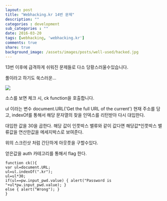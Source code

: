 ```yaml
---
layout: post
title: "Webhacking.kr 14번 문제"
description: ""
categories : development
sub_categories : ""
date: 2016-03-20
tags: [webhacking, 'webhacking.kr']
comments: true
share: true
background_image: /assets/images/posts/well-used/hacked.jpg
---
```


13번 이후에 급격하게 쉬워진 문제들로 다소 당황스러울수있습니다.

풀이라고 하기도 쑥스러운...

  

  

![](/assets/images/posts/538/2711DA3656EE355E33ACD8.PNG)

  

소스를 보면 체크 시, ck function을 호출합니다.

ul 이라는 변수 document.URL('Get the full URL of the current') 현재 주소를 담고, indexOf를
통해서 해당 문자열의 찾을 인덱스를 리턴받아 다시 대입한다.

대입한 값을 30을 곱한다. 해당 값이 인풋박스 밸류와 같이 값다면 해당값*인풋박스 밸류값을 연산한값을 메세지박스로 보여준다.

  

위의 스크린샷 처럼 간단하게 아웃풋을 구할수있다.

얻은값을 auth 카테고리를 통해서 flag 한다.

  

  

    function ck(){
    var ul=document.URL;
    ul=ul.indexOf(".kr");
    ul=ul*30;
    if(ul==pw.input_pwd.value) { alert("Password is "+ul*pw.input_pwd.value); }
    else { alert("Wrong"); }
    }

  

  

  

